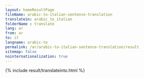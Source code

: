 ```yaml
---
layout: homeResultPage
fileName: arabic-to-italian-sentence-translation
translatein: arabic_to_italian
folderName : translate
lang: ar
from: ar
to: it
langname: arabic-to
permalink: /ar/arabic-to-italian-sentence-translation/result
sitemap: false
nointernationalization: true
---
```

{% include result/translateinto.html %}

<script src="/js/result/translation.js" data-foldername="{{page.folderName}}" data-lang="{{page.lang}}"></script>
